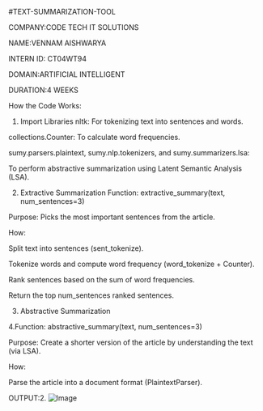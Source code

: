 #TEXT-SUMMARIZATION-TOOL

COMPANY:CODE TECH IT SOLUTIONS

NAME:VENNAM AISHWARYA

INTERN ID: CT04WT94

DOMAIN:ARTIFICIAL INTELLIGENT

DURATION:4 WEEKS

How the Code Works:

1. Import Libraries
nltk: For tokenizing text into sentences and words.

collections.Counter: To calculate word frequencies.

sumy.parsers.plaintext, sumy.nlp.tokenizers, and sumy.summarizers.lsa:

To perform abstractive summarization using Latent Semantic Analysis (LSA).

2. Extractive Summarization
Function: extractive_summary(text, num_sentences=3)

Purpose: Picks the most important sentences from the article.

How:

Split text into sentences (sent_tokenize).

Tokenize words and compute word frequency (word_tokenize + Counter).

Rank sentences based on the sum of word frequencies.

Return the top num_sentences ranked sentences.

3. Abstractive Summarization
 
4.Function: abstractive_summary(text, num_sentences=3)

Purpose: Create a shorter version of the article by understanding the text (via LSA).

How:

Parse the article into a document format (PlaintextParser).

OUTPUT:2. ![Image](https://github.com/user-attachments/assets/8b439ed9-9c03-4eee-a176-d3f09eec785b)



